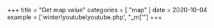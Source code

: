 +++
title = "Get map value"
categories = [ "map" ]
date = 2020-10-04
example = ['winter\youtube\youtube.php', "_m['"]
+++
